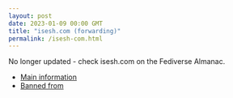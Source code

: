 ```yaml
---
layout: post
date: 2023-01-09 00:00 GMT
title: "isesh.com (forwarding)"
permalink: /isesh-com.html
---
```


No longer updated - check isesh.com on the Fediverse Almanac.

* [Main information](https://www.fediversealmanac.com/api/v1/instances/isesh.com)
* [Banned from](https://www.fediversealmanac.com/api/v1/instances/isesh.com/banned_from)

